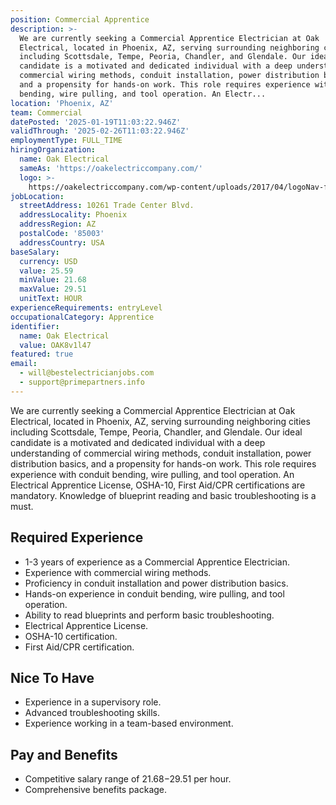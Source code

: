 ```yaml
---
position: Commercial Apprentice
description: >-
  We are currently seeking a Commercial Apprentice Electrician at Oak
  Electrical, located in Phoenix, AZ, serving surrounding neighboring cities
  including Scottsdale, Tempe, Peoria, Chandler, and Glendale. Our ideal
  candidate is a motivated and dedicated individual with a deep understanding of
  commercial wiring methods, conduit installation, power distribution basics,
  and a propensity for hands-on work. This role requires experience with conduit
  bending, wire pulling, and tool operation. An Electr...
location: 'Phoenix, AZ'
team: Commercial
datePosted: '2025-01-19T11:03:22.946Z'
validThrough: '2025-02-26T11:03:22.946Z'
employmentType: FULL_TIME
hiringOrganization:
  name: Oak Electrical
  sameAs: 'https://oakelectriccompany.com/'
  logo: >-
    https://oakelectriccompany.com/wp-content/uploads/2017/04/logoNav-for-web.png
jobLocation:
  streetAddress: 10261 Trade Center Blvd.
  addressLocality: Phoenix
  addressRegion: AZ
  postalCode: '85003'
  addressCountry: USA
baseSalary:
  currency: USD
  value: 25.59
  minValue: 21.68
  maxValue: 29.51
  unitText: HOUR
experienceRequirements: entryLevel
occupationalCategory: Apprentice
identifier:
  name: Oak Electrical
  value: OAK8v1l47
featured: true
email:
  - will@bestelectricianjobs.com
  - support@primepartners.info
---
```




We are currently seeking a Commercial Apprentice Electrician at Oak Electrical, located in Phoenix, AZ, serving surrounding neighboring cities including Scottsdale, Tempe, Peoria, Chandler, and Glendale. Our ideal candidate is a motivated and dedicated individual with a deep understanding of commercial wiring methods, conduit installation, power distribution basics, and a propensity for hands-on work. This role requires experience with conduit bending, wire pulling, and tool operation. An Electrical Apprentice License, OSHA-10, First Aid/CPR certifications are mandatory. Knowledge of blueprint reading and basic troubleshooting is a must.

## Required Experience

* 1-3 years of experience as a Commercial Apprentice Electrician.
* Experience with commercial wiring methods.
* Proficiency in conduit installation and power distribution basics.
* Hands-on experience in conduit bending, wire pulling, and tool operation.
* Ability to read blueprints and perform basic troubleshooting.
* Electrical Apprentice License.
* OSHA-10 certification.
* First Aid/CPR certification.

## Nice To Have

* Experience in a supervisory role.
* Advanced troubleshooting skills.
* Experience working in a team-based environment.

## Pay and Benefits

* Competitive salary range of $21.68-$29.51 per hour.
* Comprehensive benefits package.
